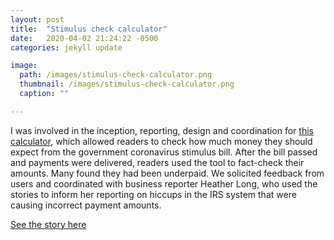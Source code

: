 ```yaml
---
layout: post
title:  "Stimulus check calculator"
date:   2020-04-02 21:24:22 -0500
categories: jekyll update

image:
  path: /images/stimulus-check-calculator.png
  thumbnail: /images/stimulus-check-calculator.png
  caption: ""

---
```



I was involved in the inception, reporting, design and coordination for [this calculator][project-link], which allowed readers to check how much money they should expect from the government coronavirus stimulus bill. After the bill passed and payments were delivered, readers used the tool to fact-check their amounts. Many found they had been underpaid. We solicited feedback from users and coordinated with business reporter Heather Long, who used the stories to inform her reporting on hiccups in the IRS system that were causing incorrect payment amounts.

[See the story here][project-link]

[project-link]: https://www.washingtonpost.com/graphics/business/coronavirus-stimulus-check-calculator/

